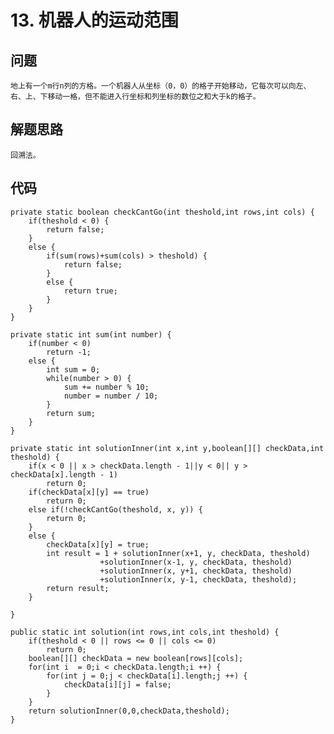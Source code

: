 # 13. 机器人的运动范围

## 问题

    地上有一个m行n列的方格。一个机器人从坐标（0，0）的格子开始移动，它每次可以向左、右、上、下移动一格，但不能进入行坐标和列坐标的数位之和大于k的格子。

## 解题思路

    回溯法。

## 代码

    private static boolean checkCantGo(int theshold,int rows,int cols) {
		if(theshold < 0) {
			return false;
		}
		else {
			if(sum(rows)+sum(cols) > theshold) {
				return false;
			}
			else {
				return true;
			}
		}
	}
	
	private static int sum(int number) {
		if(number < 0)
			return -1;
		else {
			int sum = 0;
			while(number > 0) {
				sum += number % 10;
				number = number / 10;
			}
			return sum;
		}
	}
	
	private static int solutionInner(int x,int y,boolean[][] checkData,int theshold) {
		if(x < 0 || x > checkData.length - 1||y < 0|| y > checkData[x].length - 1)
			return 0;
		if(checkData[x][y] == true)
			return 0;
		else if(!checkCantGo(theshold, x, y)) {
			return 0;
		}
		else {
			checkData[x][y] = true;
			int result = 1 + solutionInner(x+1, y, checkData, theshold)
						+solutionInner(x-1, y, checkData, theshold)
						+solutionInner(x, y+1, checkData, theshold)
						+solutionInner(x, y-1, checkData, theshold);
			return result;
		}
		
	}
	
	public static int solution(int rows,int cols,int theshold) {
		if(theshold < 0 || rows <= 0 || cols <= 0)
			return 0;
		boolean[][] checkData = new boolean[rows][cols];
		for(int i  = 0;i < checkData.length;i ++) {
			for(int j = 0;j < checkData[i].length;j ++) {
				checkData[i][j] = false;
			}
		}
		return solutionInner(0,0,checkData,theshold);
	}
